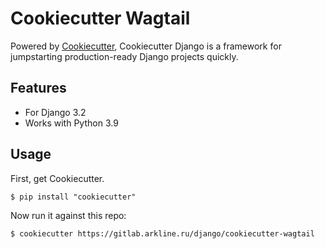 # Cookiecutter Wagtail

Powered by [Cookiecutter](https://github.com/cookiecutter/cookiecutter), Cookiecutter Django is a framework for jumpstarting
production-ready Django projects quickly.

## Features

-   For Django 3.2
-   Works with Python 3.9

## Usage

First, get Cookiecutter.

    $ pip install "cookiecutter"

Now run it against this repo:

    $ cookiecutter https://gitlab.arkline.ru/django/cookiecutter-wagtail

